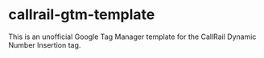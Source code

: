 # callrail-gtm-template
This is an unofficial Google Tag Manager template for the CallRail Dynamic Number Insertion tag.
